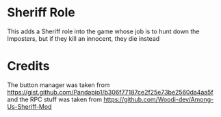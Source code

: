 # Sheriff Role

This adds a Sheriff role into the game whose job is to hunt down the Imposters, but if they kill an innocent, they die instead

# Credits
The button manager was taken from https://gist.github.com/Pandapip1/b306f77187ce2f25e73be2560da4aa5f and the RPC stuff was taken from https://github.com/Woodi-dev/Among-Us-Sheriff-Mod
